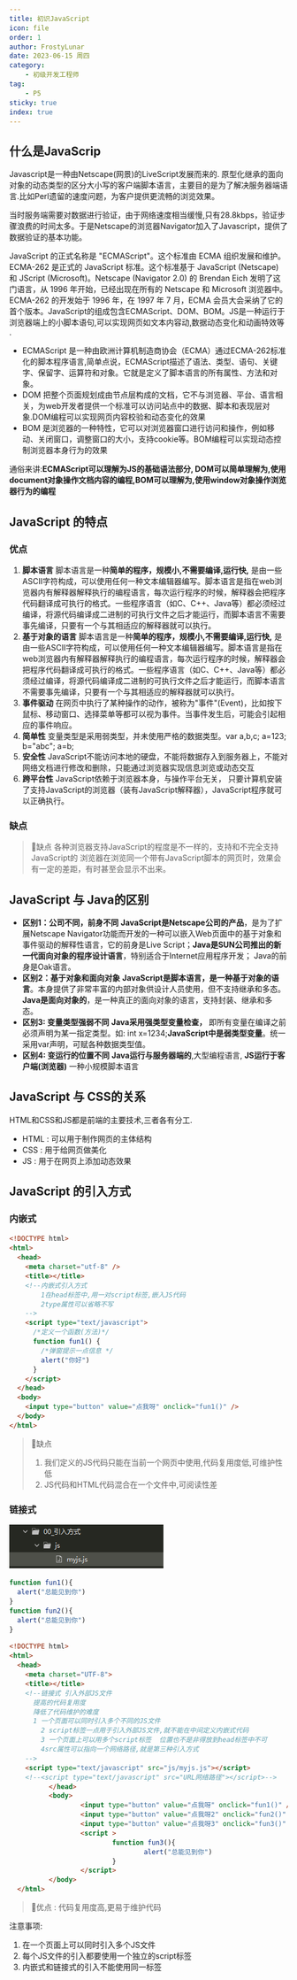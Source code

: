 ```yaml
---
title: 初识JavaScript
icon: file
order: 1
author: FrostyLunar
date: 2023-06-15 周四
category:
	- 初级开发工程师
tag:
	- P5
sticky: true
index: true
---
```



## 什么是JavaScrip

Javascript是一种由Netscape(网景)的LiveScript发展而来的. 原型化继承的面向对象的动态类型的区分大小写的客户端脚本语言，主要目的是为了解决服务器端语言.比如Perl遗留的速度问题，为客户提供更流畅的浏览效果。

当时服务端需要对数据进行验证，由于网络速度相当缓慢,只有28.8kbps，验证步骤浪费的时间太多。于是Netscape的浏览器Navigator加入了Javascript，提供了数据验证的基本功能。

JavaScript 的正式名称是 "ECMAScript"。这个标准由 ECMA 组织发展和维护。ECMA-262 是正式的 JavaScript 标准。这个标准基于 JavaScript (Netscape) 和 JScript (Microsoft)。Netscape (Navigator 2.0) 的 Brendan Eich 发明了这门语言，从 1996 年开始，已经出现在所有的 Netscape 和 Microsoft 浏览器中。ECMA-262 的开发始于 1996 年，在 1997 年 7 月，ECMA 会员大会采纳了它的首个版本。JavaScript的组成包含ECMAScript、DOM、BOM。JS是一种运行于浏览器端上的小脚本语句,可以实现网页如文本内容动,数据动态变化和动画特效等 .

-   ECMAScript
    是一种由欧洲计算机制造商协会（ECMA）通过ECMA-262标准化的脚本程序语言,简单点说，ECMAScript描述了语法、类型、语句、关键字、保留字、运算符和对象。它就是定义了脚本语言的所有属性、方法和对象。
-   DOM
    把整个页面规划成由节点层构成的文档，它不与浏览器、平台、语言相关，为web开发者提供一个标准可以访问站点中的数据、脚本和表现层对象.DOM编程可以实现网页内容校验和动态变化的效果&#x20;
-   BOM
    是浏览器的一种特性，它可以对浏览器窗口进行访问和操作，例如移动、关闭窗口，调整窗口的大小，支持cookie等。BOM编程可以实现动态控制浏览器本身行为的效果&#x20;

通俗来讲:**ECMAScript可以理解为JS的基础语法部分, DOM可以简单理解为,使用document对象操作文档内容的编程,BOM可以理解为,使用window对象操作浏览器行为的编程**

## JavaScript 的特点

### 优点

1.  **脚本语言** 
    脚本语言是一种**简单的程序，规模小,不需要编译,运行快,** 是由一些ASCII字符构成，可以使用任何一种文本编辑器编写。脚本语言是指在web浏览器内有解释器解释执行的编程语言，每次运行程序的时候，解释器会把程序代码翻译成可执行的格式。一些程序语言（如C、C++、Java等）都必须经过编译，将源代码编译成二进制的可执行文件之后才能运行，而脚本语言不需要事先编译，只要有一个与其相适应的解释器就可以执行。
2.  **基于对象的语言**
    脚本语言是一种**简单的程序，规模小,不需要编译,运行快,** 是由一些ASCII字符构成，可以使用任何一种文本编辑器编写。脚本语言是指在web浏览器内有解释器解释执行的编程语言，每次运行程序的时候，解释器会把程序代码翻译成可执行的格式。一些程序语言（如C、C++、Java等）都必须经过编译，将源代码编译成二进制的可执行文件之后才能运行，而脚本语言不需要事先编译，只要有一个与其相适应的解释器就可以执行。
3.  **事件驱动**
    在网页中执行了某种操作的动作，被称为"事件"(Event)，比如按下鼠标、移动窗口、选择菜单等都可以视为事件。当事件发生后，可能会引起相应的事件响应。
4.  **简单性**
    变量类型是采用弱类型，并未使用严格的数据类型。var a,b,c;  a=123;  b="abc"; a=b; 
5.  **安全性**
    JavaScript不能访问本地的硬盘，不能将数据存入到服务器上，不能对网络文档进行修改和删除，只能通过浏览器实现信息浏览或动态交互
6.  **跨平台性**
    JavaScript依赖于浏览器本身，与操作平台无关， 只要计算机安装了支持JavaScript的浏览器（装有JavaScript解释器），JavaScript程序就可以正确执行。

### 缺点

> 📌缺点
> 各种浏览器支持JavaScript的程度是不一样的，支持和不完全支持JavaScript的 浏览器在浏览同一个带有JavaScript脚本的网页时，效果会有一定的差距，有时甚至会显示不出来。

## JavaScript 与 Java的区别

-   **区别1：公司不同，前身不同**
    **JavaScript是Netscape公司的产品**，是为了扩展Netscape Navigator功能而开发的一种可以嵌入Web页面中的基于对象和事件驱动的解释性语言，它的前身是Live Script；**Java是SUN公司推出的新一代面向对象的程序设计语言**，特别适合于Internet应用程序开发； Java的前身是Oak语言。
-   **区别2：基于对象和面向对象**
    **JavaScript是脚本语言，是一种基于对象的语言**。本身提供了非常丰富的内部对象供设计人员使用，但不支持继承和多态。**Java是面向对象的**，是一种真正的面向对象的语言，支持封装、继承和多态。
-   **区别3: 变量类型强弱不同**
    **Java采用强类型变量检查，** 即所有变量在编译之前必须声明为某一指定类型。如: int  x=1234;**JavaScript中是弱类型变量**。统一采用var声明，可赋各种数据类型值。
-   **区别4: 变运行的位置不同**
    **Java运行与服务器端的**,大型编程语言, **JS运行于客户端(浏览器)** 一种小规模脚本语言

## JavaScript 与 CSS的关系

HTML和CSS和JS都是前端的主要技术,三者各有分工.

- HTML : 可以用于制作网页的主体结构
- CSS : 用于给网页做美化
- JS : 用于在网页上添加动态效果

## JavaScript 的引入方式

### 内嵌式

```html
<!DOCTYPE html>
<html>
  <head>
    <meta charset="utf-8" />
    <title></title>
    <!--内嵌式引入方式
        1在head标签中,用一对script标签,嵌入JS代码
        2type属性可以省略不写
    -->
    <script type="text/javascript">
      /*定义一个函数(方法)*/
      function fun1() {
        /*弹窗提示一点信息 */
        alert("你好")
      }
    </script>
  </head>
  <body>
    <input type="button" value="点我呀" onclick="fun1()" />
  </body>
</html>
```

> 📌缺点
> 1.  我们定义的JS代码只能在当前一个网页中使用,代码复用度低,可维护性低
> 2.  JS代码和HTML代码混合在一个文件中,可阅读性差

### 链接式

![](./image/image_KT_NPQEkX8.png)

```javascript
function fun1(){
  alert("总能见到你")
}
function fun2(){
  alert("总能见到你")
}
```

```html
<!DOCTYPE html>
<html>
  <head>
    <meta charset="UTF-8">
    <title></title>
    <!--链接式 引入外部JS文件
      提高的代码复用度  
      降低了代码维护的难度
      1 一个页面可以同时引入多个不同的JS文件
        2 script标签一点用于引入外部JS文件,就不能在中间定义内嵌式代码
        3 一个页面上可以用多个script标签  位置也不是非得放到head标签中不可
        4src属性可以指向一个网络路径,就是第三种引入方式
    -->
    <script type="text/javascript" src="js/myjs.js"></script>
    <!--<script type="text/javascript" src="URL网络路径"></script>-->
          </head>
          <body>
                  <input type="button" value="点我呀" onclick="fun1()" />
                  <input type="button" value="点我呀2" onclick="fun2()" />
                  <input type="button" value="点我呀3" onclick="fun3()" />
                  <script >
                          function fun3(){
                                  alert("总能见到你")
                          }
                  </script>
          </body>
  </html>
```

> 📌优点 : 代码复用度高,更易于维护代码


注意事项:
1.  在一个页面上可以同时引入多个JS文件
2.  每个JS文件的引入都要使用一个独立的script标签
3.  内嵌式和链接式的引入不能使用同一标签
